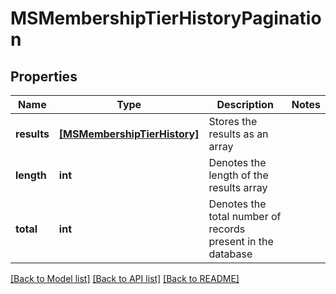 # MSMembershipTierHistoryPagination


## Properties
Name | Type | Description | Notes
------------ | ------------- | ------------- | -------------
**results** | [**[MSMembershipTierHistory]**](MSMembershipTierHistory.md) | Stores the results as an array | 
**length** | **int** | Denotes the length of the results array | 
**total** | **int** | Denotes the total number of records present in the database | 

[[Back to Model list]](../README.md#documentation-for-models) [[Back to API list]](../README.md#documentation-for-api-endpoints) [[Back to README]](../README.md)


